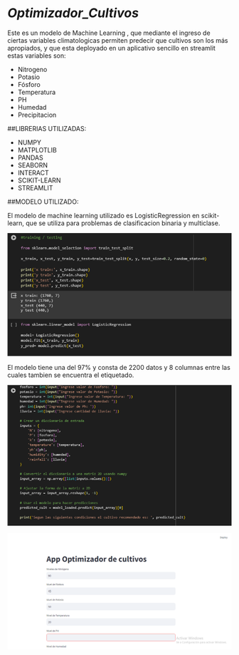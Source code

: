 # *Optimizador_Cultivos*

Este es un modelo de Machine Learning , que mediante el ingreso de ciertas variables climatologicas permiten predecir que cultivos son los más apropiados, y que esta deployado en un aplicativo sencillo en streamlit estas variables son:

- Nitrogeno
- Potasio
- Fósforo
- Temperatura
- PH
- Humedad
- Precipitacion


##LIBRERIAS UTILIZADAS:

- NUMPY
- MATPLOTLIB
- PANDAS
- SEABORN
- INTERACT
- SCIKIT-LEARN
- STREAMLIT

##MODELO UTILIZADO: 

El modelo de machine learning utilizado es LogisticRegression en scikit-learn, que se utiliza para problemas de clasificacion binaria y multiclase.

![Modelo de regresión](https://github.com/saulobw/Optimizador_Cultivos/blob/main/Captura%20de%20pantalla%20(36).png?raw=true)

El modelo tiene una del 97% y consta de 2200 datos y 8 columnas entre las cuales tambien se encuentra el etiquetado.

![Modelo](https://github.com/saulobw/Optimizador_Cultivos/blob/main/Captura%20de%20pantalla%20(35).png?raw=true)

![Modelo](https://github.com/saulobw/Optimizador_Cultivos/blob/main/Captura%20de%20pantalla%20(37).png?raw=true)
